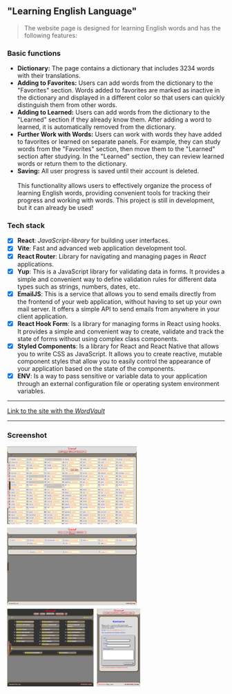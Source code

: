 ## "Learning English Language"
>The website page is designed for learning English words and has the following features:

### Basic functions
* **Dictionary:** The page contains a dictionary that includes 3234 words with their translations.
* **Adding to Favorites:** Users can add words from the dictionary to the "Favorites" section. Words added to favorites are marked as inactive in the dictionary and displayed in a different color so that users can quickly distinguish them from other words.<br />
* **Adding to Learned:** Users can add words from the dictionary to the "Learned" section if they already know them. After adding a word to learned, it is automatically removed from the dictionary.<br />
* **Further Work with Words:** Users can work with words they have added to favorites or learned on separate panels. For example, they can study words from the "Favorites" section, then move them to the "Learned" section after studying. In the "Learned" section, they can review learned words or return them to the dictionary.
* **Saving:** All user progress is saved until their account is deleted. <br /> <br />
This functionality allows users to effectively organize the process of learning English words, providing convenient tools for tracking their progress and working with words. This project is still in development, but it can already be used!

### Tech stack
* [X] **React**: *JavaScript-library* for building user interfaces.
* [X] **Vite**: Fast and advanced web application development tool.
* [X] **React Router**: Library for navigating and managing pages in *React* applications.
* [X] **Yup**: This is a JavaScript library for validating data in forms. It provides a simple and convenient way to define validation rules for different data types such as strings, numbers, dates, etc.
* [X] **EmailJS**: This is a service that allows you to send emails directly from the frontend of your web application, without having to set up your own mail server. It offers a simple API to send emails from anywhere in your client application.
* [X] **React Hook Form**:  Is a library for managing forms in React using hooks. It provides a simple and convenient way to create, validate and track the state of forms without using complex class components.
* [X] **Styled Components**:  Is a library for React and React Native that allows you to write CSS as JavaScript. It allows you to create reactive, mutable component styles that allow you to easily control the appearance of your application based on the state of the components.
* [X] **ENV**: Is  a way to pass sensitive or variable data to your application through an external configuration file or operating system environment variables.
___
[Link to the site with the *WordVault*](https://rss-777.github.io/WordVault/)

___
### Screenshot
<div style="display: flex; gap: 8px; flex-wrap: wrap;">
    <img src="./public/ImageHome.png" width="300px" height="180px">
    <img src="./public/ImageLearning.png" width="300px" height="180px"> 
    <img src="./public/ImageMiddle.png" width="200px" height="180px">
    <img src="./public/ImgeSmall.png" width="100px" height="180px">
</div>